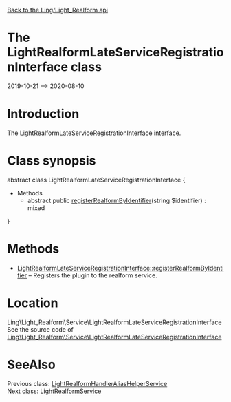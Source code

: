 [Back to the Ling/Light_Realform api](https://github.com/lingtalfi/Light_Realform/blob/master/doc/api/Ling/Light_Realform.md)



The LightRealformLateServiceRegistrationInterface class
================
2019-10-21 --> 2020-08-10






Introduction
============

The LightRealformLateServiceRegistrationInterface interface.



Class synopsis
==============


abstract class <span class="pl-k">LightRealformLateServiceRegistrationInterface</span>  {

- Methods
    - abstract public [registerRealformByIdentifier](https://github.com/lingtalfi/Light_Realform/blob/master/doc/api/Ling/Light_Realform/Service/LightRealformLateServiceRegistrationInterface/registerRealformByIdentifier.md)(string $identifier) : mixed

}






Methods
==============

- [LightRealformLateServiceRegistrationInterface::registerRealformByIdentifier](https://github.com/lingtalfi/Light_Realform/blob/master/doc/api/Ling/Light_Realform/Service/LightRealformLateServiceRegistrationInterface/registerRealformByIdentifier.md) &ndash; Registers the plugin to the realform service.





Location
=============
Ling\Light_Realform\Service\LightRealformLateServiceRegistrationInterface<br>
See the source code of [Ling\Light_Realform\Service\LightRealformLateServiceRegistrationInterface](https://github.com/lingtalfi/Light_Realform/blob/master/Service/LightRealformLateServiceRegistrationInterface.php)



SeeAlso
==============
Previous class: [LightRealformHandlerAliasHelperService](https://github.com/lingtalfi/Light_Realform/blob/master/doc/api/Ling/Light_Realform/Service/LightRealformHandlerAliasHelperService.md)<br>Next class: [LightRealformService](https://github.com/lingtalfi/Light_Realform/blob/master/doc/api/Ling/Light_Realform/Service/LightRealformService.md)<br>
